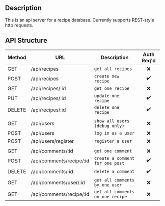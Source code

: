 ## Description

This is an api server for a recipe database.
Currently supports REST-style http requests.

## API Structure

| Method | URL                      | Description                      |     Auth Req'd     |
| ------ | ------------------------ | -------------------------------- | :----------------: |
| GET    | /api/recipes             | `get all recipes`                |        :x:         |
| POST   | /api/recipes             | `create new recipe`              | :heavy_check_mark: |
| GET    | /api/recipes/:id         | `get one recipe`                 |        :x:         |
| PUT    | /api/recipes/:id         | `update one recipe`              | :heavy_check_mark: |
| DELETE | /api/recipes/:id         | `delete one recipe`              | :heavy_check_mark: |
|        |                          |                                  |                    |
| GET    | /api/users               | `show all users (debug only)`    |        :x:         |
| POST   | /api/users               | `log in as a user`               |        :x:         |
| POST   | /api/users/register      | `register a user`                |        :x:         |
|        |                          |                                  |                    |
| GET    | /api/comments/:id        | `get one comment`                |        :x:         |
| POST   | /api/comments/recipe/:id | `create a comment for one post`  | :heavy_check_mark: |
| DELETE | /api/comments/:id        | `delete a comment`               | :heavy_check_mark: |
| GET    | /api/comments/user/:id   | `get all comments by one user`   |        :x:         |
| GET    | /api/comments/recipe/:id | `get all comments on one recipe` |        :x:         |
